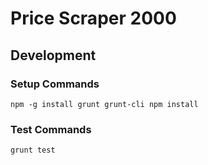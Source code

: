 # Price Scraper 2000

## Development

### Setup Commands

`
npm -g install grunt grunt-cli
npm install  
`


### Test Commands
`grunt test`
